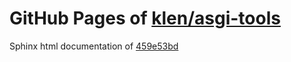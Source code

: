 GitHub Pages of [klen/asgi-tools](https://github.com/klen/asgi-tools.git)
===
Sphinx html documentation of [459e53bd](https://github.com/klen/asgi-tools/tree/459e53bdb3ca7ad3aa020371b49b6f5f22c15a76)
